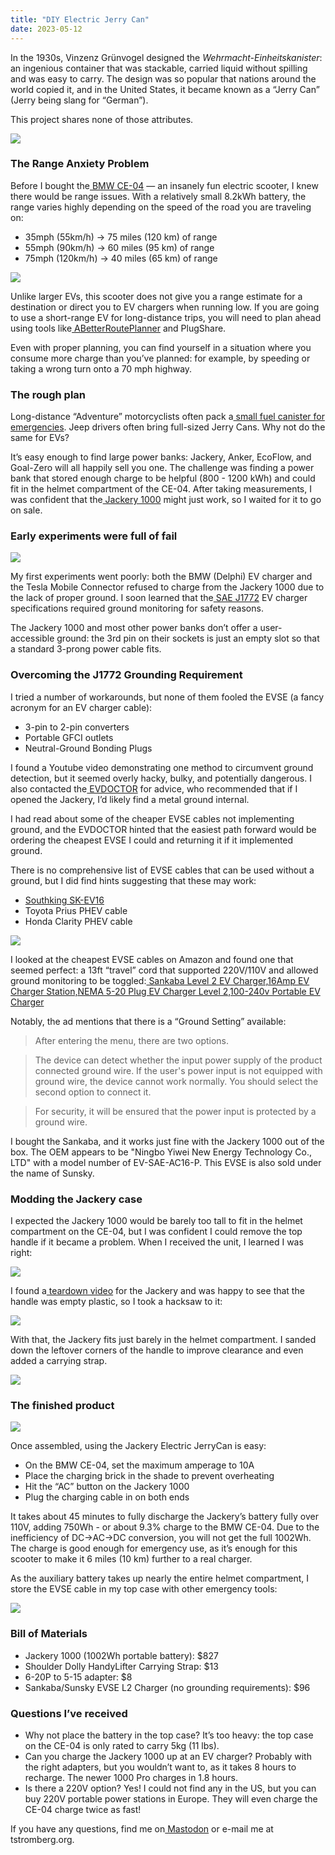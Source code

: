 ```yaml
---
title: "DIY Electric Jerry Can"
date: 2023-05-12
---
```

In the 1930s, Vinzenz Grünvogel designed the _Wehrmacht-Einheitskanister_: an ingenious container that was stackable, carried liquid without spilling and was easy to carry. The design was so popular that nations around the world copied it, and in the United States, it became known as a “Jerry Can” (Jerry being slang for “German”).

This project shares none of those attributes.

![](rvh9B0ox.jpg)

<!--more-->

### The Range Anxiety Problem


Before I bought the[ BMW CE-04](https://www.bmwmotorcycles.com/en/models/urban_mobility/ce04.html) — an insanely fun electric scooter, I knew there would be range issues. With a relatively small 8.2kWh battery, the range varies highly depending on the speed of the road you are traveling on:

* 35mph (55km/h) → 75 miles (120 km) of range
* 55mph (90km/h) → 60 miles (95 km) of range
* 75mph (120km/h) → 40 miles (65 km) of range

![](CTLEu5Y1.jpg)

Unlike larger EVs, this scooter does not give you a range estimate for a destination or direct you to EV chargers when running low. If you are going to use a short-range EV for long-distance trips, you will need to plan ahead using tools like[ ABetterRoutePlanner](https://abetterrouteplanner.com/) and PlugShare.

Even with proper planning, you can find yourself in a situation where you consume more charge than you’ve planned: for example, by speeding or taking a wrong turn onto a 70 mph highway.

### The rough plan

Long-distance “Adventure” motorcyclists often pack a[ small fuel canister for emergencies](https://twistedthrottle.com/shop/luggage/fuel-bottles-and-mounts/msr-30oz-fuel-bottle/). Jeep drivers often bring full-sized Jerry Cans. Why not do the same for EVs?

It’s easy enough to find large power banks: Jackery, Anker, EcoFlow, and Goal-Zero will all happily sell you one. The challenge was finding a power bank that stored enough charge to be helpful (800 - 1200 kWh) and could fit in the helmet compartment of the CE-04. After taking measurements, I was confident that the[ Jackery 1000](https://www.jackery.com/products/explorer-1000-portable-power-station) might just work, so I waited for it to go on sale.

### Early experiments were full of fail

![](2lkNRGdu.jpg)

My first experiments went poorly: both the BMW (Delphi) EV charger and the Tesla Mobile Connector refused to charge from the Jackery 1000 due to the lack of proper ground. I soon learned that the[ SAE J1772](https://en.wikipedia.org/wiki/SAE_J1772) EV charger specifications required ground monitoring for safety reasons.

The Jackery 1000 and most other power banks don’t offer a user-accessible ground: the 3rd pin on their sockets is just an empty slot so that a standard 3-prong power cable fits.

### Overcoming the J1772 Grounding Requirement

I tried a number of workarounds, but none of them fooled the EVSE (a fancy acronym for an EV charger cable):

* 3-pin to 2-pin converters
* Portable GFCI outlets
* Neutral-Ground Bonding Plugs

I found a Youtube video demonstrating one method to circumvent ground detection, but it seemed overly hacky, bulky, and potentially dangerous. I also contacted the[ EVDOCTOR](https://evdoctor4earth1.weebly.com/) for advice, who recommended that if I opened the Jackery, I’d likely find a metal ground internal.

I had read about some of the cheaper EVSE cables not implementing ground, and the EVDOCTOR hinted that the easiest path forward would be ordering the cheapest EVSE I could and returning it if it implemented ground.

There is no comprehensive list of EVSE cables that can be used without a ground, but I did find hints suggesting that these may work:

* [Southking SK-EV16](https://www.mynissanleaf.com/viewtopic.php?t=31649)
* Toyota Prius PHEV cable
* Honda Clarity PHEV cable

![](Mcm4YXHJ.jpg)

I looked at the cheapest EVSE cables on Amazon and found one that seemed perfect: a 13ft “travel” cord that supported 220V/110V and allowed ground monitoring to be toggled:[ Sankaba Level 2 EV Charger,16Amp EV Charger Station,NEMA 5-20 Plug EV Charger Level 2,100-240v Portable EV Charger](https://www.amazon.com/dp/B0BBPNGPML?psc=1&ref=ppx_yo2ov_dt_b_product_details)

Notably, the ad mentions that there is a “Ground Setting” available:

> After entering the menu, there are two options.

> The device can detect whether the input power supply of the product connected ground wire. If the user's power input is not equipped with ground wire, the device cannot work normally. You should select the second option to connect it.

> For security, it will be ensured that the power input is protected by a ground wire.

I bought the Sankaba, and it works just fine with the Jackery 1000 out of the box. The OEM appears to be "Ningbo Yiwei New Energy Technology Co., LTD" with a model number of EV-SAE-AC16-P. This EVSE is also sold under the name of Sunsky.

### Modding the Jackery case

I expected the Jackery 1000 would be barely too tall to fit in the helmet compartment on the CE-04, but I was confident I could remove the top handle if it became a problem. When I received the unit, I learned I was right:

![](zvB63J21.jpg)

I found a[ teardown video](https://www.youtube.com/watch?v=AKxt4eAwKRU&t=238s) for the Jackery and was happy to see that the handle was empty plastic, so I took a hacksaw to it:

![](MHp8Ob11.jpg)

With that, the Jackery fits just barely in the helmet compartment. I sanded down the leftover corners of the handle to improve clearance and even added a carrying strap.

![](yhAfzJdd.jpg)

### The finished product

![](ngBwOroN.jpg)

Once assembled, using the Jackery Electric JerryCan is easy:

* On the BMW CE-04, set the maximum amperage to 10A
* Place the charging brick in the shade to prevent overheating
* Hit the “AC” button on the Jackery 1000
* Plug the charging cable in on both ends

It takes about 45 minutes to fully discharge the Jackery’s battery fully over 110V, adding 750Wh - or about 9.3% charge to the BMW CE-04. Due to the inefficiency of DC->AC->DC conversion, you will not get the full 1002Wh. The charge is good enough for emergency use, as it’s enough for this scooter to make it 6 miles (10 km) further to a real charger.

As the auxiliary battery takes up nearly the entire helmet compartment, I store the EVSE cable in my top case with other emergency tools:

![](mCH3LZOR.jpg)

### Bill of Materials

* Jackery 1000 (1002Wh portable battery): $827
* Shoulder Dolly HandyLifter Carrying Strap: $13
* 6-20P to 5-15 adapter: $8
* Sankaba/Sunsky EVSE L2 Charger (no grounding requirements): $96

### Questions I’ve received

* Why not place the battery in the top case? It’s too heavy: the top case on the CE-04 is only rated to carry 5kg (11 lbs).
* Can you charge the Jackery 1000 up at an EV charger? Probably with the right adapters, but you wouldn’t want to, as it takes 8 hours to recharge. The newer 1000 Pro charges in 1.8 hours.
* Is there a 220V option? Yes! I could not find any in the US, but you can buy 220V portable power stations in Europe. They will even charge the CE-04 charge twice as fast!

If you have any questions, find me on[ Mastodon](https://triangletoot.party/@thomrstrom) or e-mail me at t<AT>stromberg.org.